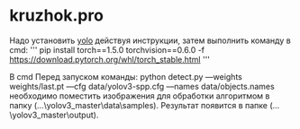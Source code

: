 # kruzhok.pro
Надо установить [yolo](https://github.com/ultralytics/yolov3) действуя инструкции, затем выполнить команду в cmd: 
'''
pip install torch==1.5.0 torchvision==0.6.0 -f https://download.pytorch.org/whl/torch_stable.html
'''

В cmd Перед запуском команды: python detect.py —weights weights/last.pt —cfg data/yolov3-spp.cfg —names data/objects.names
необходимо поместить изображения для обработки алгоритмом в папку (…\yolov3_master\data\samples\). Результат появится в папке (…\yolov3_master\output\).
